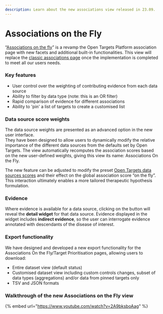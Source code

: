```yaml
---
description: Learn about the new associations view released in 23.09.
---
```


# Associations on the Fly

“[Associations on the fly](https://platform.opentargets.org/disease/EFO\_0005774/associations)” is a revamp the Open Targets Platform association page with new facets and additional built-in functionalities. This view will replace the [classic associations page](classic-associations-view.md) once the implementation is completed to meet all our users needs.

### Key features

* User control over the weighting of contributing evidence from each data source
* Ability to filter by data type (note: this is an OR filter)
* Rapid comparison of evidence for different associations
* Ability to 'pin' a list of targets to create a customised list

### Data source score weights

The data source weights are presented as an advanced option in the new user interface.\
They have been designed to allow users to dynamically modify the relative importance of the different data sources from the defaults set by Open Targets. The view automatically recomputes the association scores based on the new user-defined weights, giving this view its name: Associations On the Fly.

The new feature can be adjusted to modify the preset [Open Targets data sources scores](https://platform-docs.opentargets.org/associations#data-source-weights) and their effect on the global association score “on the fly”. This interaction ultimately enables a more tailored therapeutic hypothesis formulation.

### Evidence

Where evidence is available for a data source, clicking on the button will reveal the **detail widget** for that data source. Evidence displayed in the widget includes **indirect evidence**, so the user can interrogate evidence annotated with descendants of the disease of interest.

### Export functionality

We have designed and developed a new export functionality for the Associations On the Fly/Target Prioritisation pages, allowing users to download:

* Entire dataset view (default status)
* Customised dataset view including custom controls changes, subset of data types (aggregations) and/or data from pinned targets only
* TSV and JSON formats

### Walkthrough of the new Associations on the Fly view

{% embed url="https://www.youtube.com/watch?v=2A9bksboAag" %}
